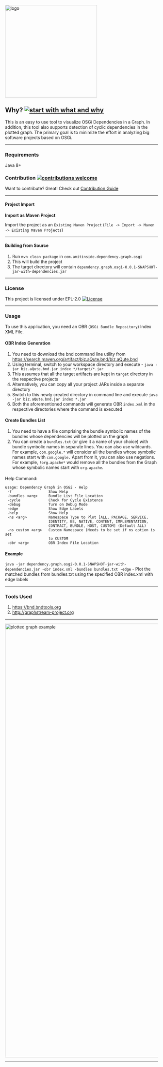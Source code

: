 <img width="303" alt="logo" src="https://user-images.githubusercontent.com/13380182/46573106-a2498180-c990-11e8-8fc0-f1a09c8764c5.png">

## Why? [![start with what and why](https://img.shields.io/badge/start%20with-why%3F-brightgreen.svg?style=flat)]()

This is an easy to use tool to visualize OSGi Dependencies in a Graph. In addition, this tool also supports detection of cyclic dependencies in the plotted graph. The primary goal is to minimize the effort in analyzing big software projects based on OSGi. 

---------------------------------------------------------------------------------------------------------------------------------

### Requirements

Java 8+


### Contribution [![contributions welcome](https://img.shields.io/badge/contributions-welcome-brightgreen.svg?style=flat)]()
Want to contribute? Great! Check out [Contribution Guide](https://github.com/amitjoy/dependency-graph-osgi/blob/master/CONTRIBUTING.md)

---------------------------------------------------------------------------------------------------------------------------------

#### Project Import

**Import as Maven Project**

Import the project as an `Existing Maven Project` (`File -> Import -> Maven -> Existing Maven Projects`)

------------------------------------------------------------------------------------------------------------------------

#### Building from Source

1. Run `mvn clean package` in `com.amitinside.dependency.graph.osgi`
2. This will build the project
3. The target directory will contain `dependency.graph.osgi-0.0.1-SNAPSHOT-jar-with-dependencies.jar`

------------------------------------------------------------------------------------------------------------------------

### License

This project is licensed under EPL-2.0 [![License](http://img.shields.io/badge/license-EPL-blue.svg)](http://www.eclipse.org/legal/epl-2.0)

----------------------------------------------------------------------------------------------------------------------

### Usage

To use this application, you need an OBR (`OSGi Bundle Repository`) Index XML File.

#### OBR Index Generation

1. You need to download the bnd command line utility from https://search.maven.org/artifact/biz.aQute.bnd/biz.aQute.bnd
2. Using terminal, switch to your workspace directory and execute - `java -jar biz.aQute.bnd.jar index */target/*.jar`
3. This assumes that all the target artifacts are kept in `target` directory in the respective projects
4. Alternatively, you can copy all your project JARs inside a separate directory
5. Switch to this newly created directory in command line and execute `java -jar biz.aQute.bnd.jar index *.jar`
6. Both the aforementioned commands will generate OBR `index.xml` in the respective directories where the command is executed

#### Create Bundles List

1. You need to have a file comprising the bundle symbolic names of the bundles whose dependencies will be plotted on the graph
2. You can create a `bundles.txt` (or give it a name of your choice) with bundle symbolic names in separate lines. You can also use wildcards. For example, `com.google.*` will consider all the bundles whose symbolic names start with `com.google.` Apart from it, you can also use negations. For example, `!org.apache*` would remove all the bundles from the Graph whose symbolic names start with `org.apache`.

####

Help Command: 

```
usage: Dependency Graph in OSGi - Help
 -?                 Show Help
 -bundles <arg>     Bundle List File Location
 -cycle             Check for Cycle Existence
 -debug             Turn on Debug Mode
 -edge              Show Edge Labels
 -help              Show Help
 -ns <arg>          Namespace Type to Plot [ALL, PACKAGE, SERVICE,
                    IDENTITY, EE, NATIVE, CONTENT, IMPLEMENTATION,
                    CONTRACT, BUNDLE, HOST, CUSTOM] (Default ALL)
 -ns_custom <arg>   Custom Namespace (Needs to be set if ns option is set
                    to CUSTOM
 -obr <arg>         OBR Index File Location
```

#### Example

`java -jar dependency.graph.osgi-0.0.1-SNAPSHOT-jar-with-dependencies.jar -obr index.xml -bundles bundles.txt -edge` - Plot the matched bundles from bundles.txt using the specified OBR index.xml with edge labels

--------------------------------------------------------------------------------------------------------------

### Tools Used

1. https://bnd.bndtools.org
2. http://graphstream-project.org

------------------------------------------------------------------------------------------------------------

<img width="1422" alt="plotted graph example" src="https://user-images.githubusercontent.com/13380182/46572293-a8853100-c983-11e8-8537-4b0a77426c19.png">

------------------------------------------------------------------------------------------------------------

